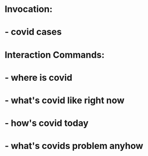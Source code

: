 # Invocation:
  # - covid cases
# Interaction Commands:
  # - where is covid
  # - what's covid like right now
  # - how's covid today
  # - what's covids problem anyhow
 
